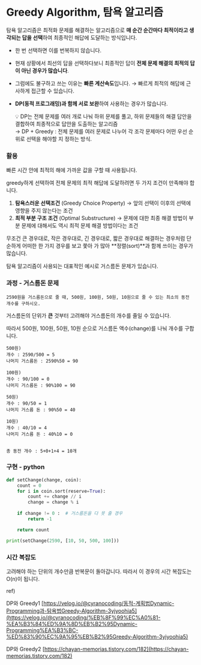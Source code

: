 # Greedy Algorithm, 탐욕 알고리즘
탐욕 알고리즘은 최적화 문제를 해결하는 알고리즘으로 **매 순간 순간마다 최적이라고 생각되는 답을 선택**하여 최종적인 해답에 도달하는 방식입니다.

- 한 번 선택하면 이를 번복하지 않습니다.
- 현재 상황에서 최선의 답을 선택하다보니 최종적인 답이 **전체 문제 해결의 최적의 답이 아닌 경우가 많습니다**.
- 그럼에도 불구하고 쓰는 이유는 **빠른 계산속도**입니다. 
→ 빠르게 최적의 해답에 근사하게 접근할 수 있습니다.
- **DP(동적 프로그래밍)과 함께 서로 보완**하여 사용하는 경우가 많습니다.

    💡 DP는 전체 문제를 여러 개로 나눠 하위 문제를 풀고, 하위 문제들의 해결 답안을 결합하여 최종적으로 답안을 도출하는 알고리즘  
        → DP + Greedy : 전체 문제를 여러 문제로 나누어 각 조각 문제마다 어떤 우선 순위로 선택을 해야할 지 정하는 방식.

### 활용

빠른 시간 안에 최적의 해에 가까운 값을 구할 때 사용됩니다.

greedy하게 선택하여 전체 문제의 최적 해답에 도달하려면 두 가지 조건이 만족해야 합니다.

1. **탐욕스러운 선택조건** (Greedy Choice Property)
→ 앞의 선택이 이후의 선택에 영향을 주지 않는다는 조건
2. **최적 부분 구조 조건** (Optimal Substructure)
→ 문제에 대한 최종 해결 방법이 부분 문제에 대해서도 역시 최적 문제 해결 방법이다는 조건

무조건 큰 경우대로, 작은 경우대로, 긴 경우대로, 짧은 경우대로 해결하는 경우처럼 단순하게 어떠한 한 가지 경우를 보고 쫓아 가 많아 **정렬(sort)**과 함께 쓰이는 경우가 많습니다.

탐욕 알고리즘이 사용되는 대표적인 예시로 거스름돈 문제가 있습니다.

### 과정 - 거스름돈 문제

```
2590원을 거스름돈으로 줄 때, 500원, 100원, 50원, 10원으로 줄 수 있는 최소의 동전 개수를 구하시오.
```

거스름돈의 단위가 **큰** 것부터 고려해야 거스름돈의 개수를 줄일 수 있습니다.

따라서 500원, 100원, 50원, 10원 순으로 거스름돈 액수(change)를 나눠 개수를 구합니다.

```
500원) 
개수 : 2590/500 = 5
나머지 거스름돈 : 2590%50 = 90

100원) 
개수 : 90/100 = 0
나머지 거스름돈 : 90%100 = 90

50원) 
개수 : 90/50 = 1
나머지 거스름 돈 : 90%50 = 40

10원) 
개수 : 40/10 = 4
나머지 거스름 돈 : 40%10 = 0


총 동전 개수 : 5+0+1+4 = 10개
```

### 구현 - python

```python
def setChange(change, coin):
	count = 0
	for i in coin.sort(reserve=True):
		count += change // i
		change = change % i
	
	if change != 0 :  # 거스름돈을 다 못 줄 경우
		return -1

	return count

print(setChange(2590, [10, 50, 500, 100]))
```

### 시간 복잡도

고려해야 하는 단위의 개수만큼 반복문이 돌아갑니다.
따라서 이 경우의 시간 복잡도는  O(n)이 됩니다.

ref)

DP와 Greedy1 [https://velog.io/@cyranocoding/동적-계획법Dynamic-Programming과-탐욕법Greedy-Algorithm-3yjyoohia5](https://velog.io/@cyranocoding/%EB%8F%99%EC%A0%81-%EA%B3%84%ED%9A%8D%EB%B2%95Dynamic-Programming%EA%B3%BC-%ED%83%90%EC%9A%95%EB%B2%95Greedy-Algorithm-3yjyoohia5)

DP와 Greedy2 [https://chayan-memorias.tistory.com/182](https://chayan-memorias.tistory.com/182)

